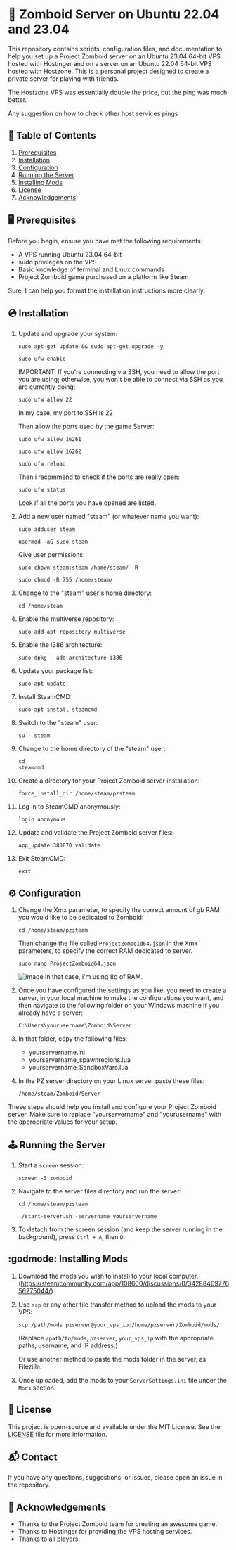 # :zombie: Zomboid Server on Ubuntu 22.04 and 23.04

This repository contains scripts, configuration files, and documentation to help you set up a Project Zomboid server on an Ubuntu 23.04 64-bit VPS hosted with Hostinger and on a server on an Ubuntu 22.04 64-bit VPS hosted with Hostzone. This is a personal project designed to create a private server for playing with friends.

The Hostzone VPS was essentially double the price, but the ping was much better.

Any suggestion on how to check other host services pings

## :bookmark_tabs: Table of Contents
1. [Prerequisites](#prerequisites)
2. [Installation](#installation)
3. [Configuration](#configuration)
4. [Running the Server](#running-the-server)
5. [Installing Mods](#installing-mods)
6. [License](#license)
7. [Acknowledgements](#acknowledgements)

## :desktop_computer: Prerequisites

Before you begin, ensure you have met the following requirements:

- A VPS running Ubuntu 23.04 64-bit
- sudo privileges on the VPS
- Basic knowledge of terminal and Linux commands
- Project Zomboid game purchased on a platform like Steam

Sure, I can help you format the installation instructions more clearly:

## :cd: Installation

1. Update and upgrade your system:

    ```
    sudo apt-get update && sudo apt-get upgrade -y
    ```
    ```
    sudo ufw enable
    ```

    IMPORTANT:
    If you're connecting via SSH, you need to allow the port you are using; otherwise, you won't be able to connect via SSH as you are currently doing:

    ```
    sudo ufw allow 22
    ```

    In my case, my port to SSH is 22

    Then allow the ports used by the game Server:
    ```
    sudo ufw allow 16261
    ```
    ```
    sudo ufw allow 16262
    ```
    ```
    sudo ufw reload
    ```

    Then i recommend to check if the ports are really open:

    ```
    sudo ufw status
    ```

    Look if all the ports you have opened are listed.

2. Add a new user named "steam" (or whatever name you want):

    ```
    sudo adduser steam
    ```
    ```
    usermod -aG sudo steam
    ```
    
    Give user permissions:

    ```
    sudo chown steam:steam /home/steam/ -R
    ```
    ```
    sudo chmod -R 755 /home/steam/
    ```

3. Change to the "steam" user's home directory:

    ```
    cd /home/steam
    ```

4. Enable the multiverse repository:

    ```
    sudo add-apt-repository multiverse
    ```

5. Enable the i386 architecture:

    ```
    sudo dpkg --add-architecture i386
    ```

6. Update your package list:

    ```
    sudo apt update
    ```

7. Install SteamCMD:

    ```
    sudo apt install steamcmd
    ```

8. Switch to the "steam" user:

    ```
    su - steam
    ```

9. Change to the home directory of the "steam" user:

    ```
    cd
    steamcmd
    ```

10. Create a directory for your Project Zomboid server installation:

    ```
    force_install_dir /home/steam/pzsteam
    ```

11. Log in to SteamCMD anonymously:

    ```
    login anonymous
    ```

12. Update and validate the Project Zomboid server files:

    ```
    app_update 380870 validate
    ```

13. Exit SteamCMD:
   
    ```
    exit
    ```

## :gear: Configuration

1. Change the Xmx parameter, to specify the correct amount of gb RAM you would like to be dedicated to Zomboid:

    ```
    cd /home/steam/pzsteam
    ```

    Then change the file called `ProjectZomboid64.json` in the Xmx parameters, to specify the correct RAM dedicated to server.

    ```
    sudo nano ProjectZomboid64.json
    ```

    ![image](https://github.com/Bobagi/Zomboid-Ubuntu-Server/assets/45888141/e945f3f0-156c-448f-b62f-6e0332ba98f2)
    In that case, i'm using 8g of RAM.
    
2. Once you have configured the settings as you like, you need to create a server, in your local machine to make the configurations you want, and then navigate to the following folder on your Windows machine if you already have a server:

    ```
    C:\Users\yourusername\Zomboid\Server
    ```

3. In that folder, copy the following files:

    - yourservername.ini
    - yourservername_spawnregions.lua
    - yourservername_SandboxVars.lua

4. In the PZ server directory on your Linux server paste these files:

    ```
    /home/steam/Zomboid/Server
    ```

These steps should help you install and configure your Project Zomboid server. Make sure to replace "yourservername" and "yourusername" with the appropriate values for your setup.

## :joystick: Running the Server

1. Start a `screen` session:

    ```
    screen -S zomboid
    ```

2. Navigate to the server files directory and run the server:

    ```
    cd /home/steam/pzsteam
    ```

    ```    
    ./start-server.sh -servername yourservername
    ```

3. To detach from the screen session (and keep the server running in the background), press `Ctrl + A`, then `D`.

## :godmode: Installing Mods

1. Download the mods you wish to install to your local computer. (https://steamcommunity.com/app/108600/discussions/0/3428846977656275044/)

2. Use `scp` or any other file transfer method to upload the mods to your VPS:

    ```
    scp /path/mods pzserver@your_vps_ip:/home/pzserver/Zomboid/mods/
    ```

    (Replace `/path/to/mods`, `pzserver`, `your_vps_ip` with the appropriate paths, username, and IP address.)
   
   Or use another method to paste the mods folder in the server, as Filezilla.

3. Once uploaded, add the mods to your `ServerSettings.ini` file under the `Mods` section.

## :scroll: License

This project is open-source and available under the MIT License. See the [LICENSE](LICENSE) file for more information.

## :mailbox_with_mail: Contact

If you have any questions, suggestions, or issues, please open an issue in the repository.

## :pray: Acknowledgements

- Thanks to the Project Zomboid team for creating an awesome game.
- Thanks to Hostinger for providing the VPS hosting services.
- Thanks to all players.
